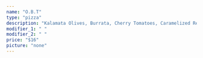 ```yaml
---
name: "O.B.T"
type: "pizza"
description: "Kalamata Olives, Burrata, Cherry Tomatoes, Caramelized Red Onion, Basil, and Arugula, Finished with Garlic Oil, and a Six Rivers' Macadamia Nut Porter Balsamic Reduction."
modifier_1: " "
modifier_2: " "
price: "$16"
picture: "none"
---
```


